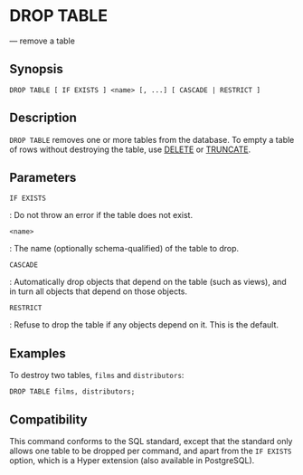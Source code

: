 # DROP TABLE

— remove a table

## Synopsis

```sql_template
DROP TABLE [ IF EXISTS ] <name> [, ...] [ CASCADE | RESTRICT ]
```

## Description

`DROP TABLE` removes one or more tables from the database. To empty
a table of rows without destroying the table, use [DELETE](delete)
or [TRUNCATE](truncate).

## Parameters

`IF EXISTS`

:   Do not throw an error if the table does not exist.

`<name>`

:   The name (optionally schema-qualified) of the table to drop.

`CASCADE`

:   Automatically drop objects that depend on the table (such as views),
    and in turn all objects that depend on those objects.

`RESTRICT`

:   Refuse to drop the table if any objects depend on it. This is the
    default.

## Examples

To destroy two tables, `films` and `distributors`:

    DROP TABLE films, distributors;

## Compatibility

This command conforms to the SQL standard, except that the standard only
allows one table to be dropped per command, and apart from the
`IF EXISTS` option, which is a Hyper extension (also available in
PostgreSQL).
